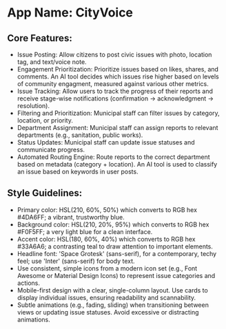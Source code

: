 # **App Name**: CityVoice

## Core Features:

- Issue Posting: Allow citizens to post civic issues with photo, location tag, and text/voice note.
- Engagement Prioritization: Prioritize issues based on likes, shares, and comments. An AI tool decides which issues rise higher based on levels of community engagment, measured against various other metrics.
- Issue Tracking: Allow users to track the progress of their reports and receive stage-wise notifications (confirmation → acknowledgment → resolution).
- Filtering and Prioritization: Municipal staff can filter issues by category, location, or priority.
- Department Assignment: Municipal staff can assign reports to relevant departments (e.g., sanitation, public works).
- Status Updates: Municipal staff can update issue statuses and communicate progress.
- Automated Routing Engine: Route reports to the correct department based on metadata (category + location). An AI tool is used to classify an issue based on keywords in user posts.

## Style Guidelines:

- Primary color: HSL(210, 60%, 50%) which converts to RGB hex #4DA6FF; a vibrant, trustworthy blue.
- Background color: HSL(210, 20%, 95%) which converts to RGB hex #F0F5FF; a very light blue for a clean interface.
- Accent color: HSL(180, 60%, 40%) which converts to RGB hex #33A6A6; a contrasting teal to draw attention to important elements.
- Headline font: 'Space Grotesk' (sans-serif), for a contemporary, techy feel; use 'Inter' (sans-serif) for body text.
- Use consistent, simple icons from a modern icon set (e.g., Font Awesome or Material Design Icons) to represent issue categories and actions.
- Mobile-first design with a clear, single-column layout. Use cards to display individual issues, ensuring readability and scannability.
- Subtle animations (e.g., fading, sliding) when transitioning between views or updating issue statuses. Avoid excessive or distracting animations.